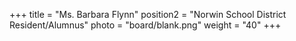 +++
title      = "Ms. Barbara Flynn"
position2  = "Norwin School District Resident/Alumnus"
photo      = "board/blank.png"
weight     = "40"
+++
